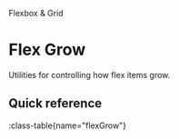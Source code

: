 <span text-primary fw-600>Flexbox & Grid</span>

# Flex Grow

Utilities for controlling how flex items grow.

## Quick reference

:class-table{name="flexGrow"}
